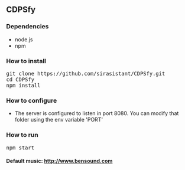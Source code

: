 ## CDPSfy

### Dependencies

- node.js
- npm

### How to install

<pre>
git clone https://github.com/sirasistant/CDPSfy.git
cd CDPSfy
npm install
</pre>

### How to configure

+ The server is configured to listen in port 8080. You can modify that folder using the env variable 'PORT'

### How to run

<pre>
npm start
</pre>

#### Default music: http://www.bensound.com
